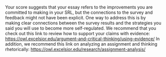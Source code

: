 Your score suggests that your essay refers to the improvements you are committed to making in your SRL, but the connections to the survey and feedback might not have been explicit. One way to address this is by making clear connections between the survey results and the strategies you said you will use to become more self-regulated. We recommend that you check out this link to review how to support your claims with evidence: https://owl.excelsior.edu/argument-and-critical-thinking/using-evidence/  In addition, we recommend this link on analyzing an assignment and thinking rhetorically: https://owl.excelsior.edu/research/assignment-analysis/ 
